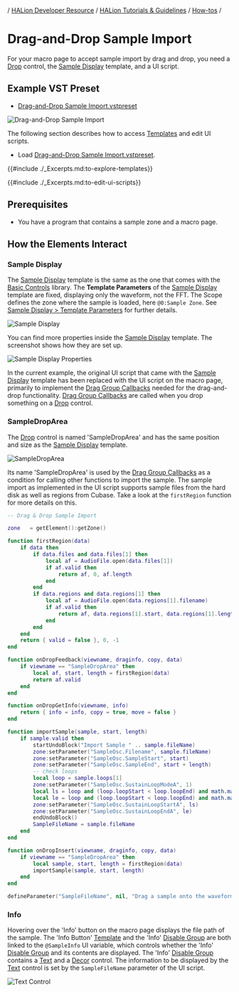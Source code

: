 / [HALion Developer Resource](../../HALion-Developer-Resource.md) / [HALion Tutorials & Guidelines](./HALion-Tutorials-Guidelines.md) / [How-tos](./How-tos.md) /

# Drag-and-Drop Sample Import

For your macro page to accept sample import by drag and drop, you need a [Drop](../../HALion-Macro-Page/pages/Drop.md) control, the [Sample Display](../../HALion-Macro-Page/pages/Sample-Display.md) template, and a UI script.

## Example VST Preset

* [Drag-and-Drop Sample Import.vstpreset](../vstpresets/Drag-and-Drop%20Sample%20Import.vstpreset)

![Drag-and-Drop Sample Import](../images/Drag-and-Drop-Sample-Import.png)

The following section describes how to access [Templates](../../HALion-Macro-Page/pages/Template.md) and edit UI scripts.

* Load [Drag-and-Drop Sample Import.vstpreset](../vstpresets/Drag-and-Drop%20Sample%20Import.vstpreset).

{{#include ./_Excerpts.md:to-explore-templates}}

{{#include ./_Excerpts.md:to-edit-ui-scripts}}

## Prerequisites

* You have a program that contains a sample zone and a macro page.

## How the Elements Interact

### Sample Display

The [Sample Display](../../HALion-Macro-Page/pages/Sample-Display.md) template is the same as the one that comes with the [Basic Controls](../../HALion-Macro-Page/pages/Exploring-Templates.md#basic-controls) library. The **Template Parameters** of the [Sample Display](../../HALion-Macro-Page/pages/Sample-Display.md) template are fixed, displaying only the waveform, not the FFT. The Scope defines the zone where the sample is loaded, here ``@0:Sample Zone``. See [Sample Display > Template Parameters](../../HALion-Macro-Page/pages/Sample-Display.md#template-parameters) for further details.

![Sample Display](../images/Drag-and-Drop-Sample-Import-Sample-Display.png)

You can find more properties inside the [Sample Display](../../HALion-Macro-Page/pages/Sample-Display.md) template. The screenshot shows how they are set up.

![Sample Display Properties](../images/Drag-and-Drop-Sample-Import-Sample-Display-Properties.png)

In the current example, the original UI script that came with the [Sample Display](../../HALion-Macro-Page/pages/Sample-Display.md) template has been replaced with the UI script on the macro page, primarily to implement the [Drag Group Callbacks](../../HALion-Macro-Page/pages/Drag-Group.md#drag-group-callbacks) needed for the drag-and-drop functionality. [Drag Group Callbacks](../../HALion-Macro-Page/pages/Drag-Group.md#drag-group-callbacks) are called when you drop something on a [Drop](../../HALion-Macro-Page/pages/Drop.md) control.

### SampleDropArea

The [Drop](../../HALion-Macro-Page/pages/Drop.md) control is named 'SampleDropArea' and has the same position and size as the [Sample Display](../../HALion-Macro-Page/pages/Sample-Display.md) template.

![SampleDropArea](../images/Drag-and-Drop-Sample-Import-SampleDropArea.png)

Its name 'SampleDropArea' is used by the [Drag Group Callbacks](../../HALion-Macro-Page/pages/Drag-Group.md#drag-group-callbacks) as a condition for calling other functions to import the sample. The sample import as implemented in the UI script supports sample files from the hard disk as well as regions from Cubase. Take a look at the ``firstRegion`` function for more details on this.

```lua
-- Drag & Drop Sample Import

zone   = getElement():getZone()

function firstRegion(data)
	if data then
		if data.files and data.files[1] then
			local af = AudioFile.open(data.files[1])
			if af.valid then
				return af, 0, af.length
			end
		end
		if data.regions and data.regions[1] then
			local af = AudioFile.open(data.regions[1].filename)
			if af.valid then
				return af, data.regions[1].start, data.regions[1].length
			end
		end
	end
	return { valid = false }, 0, -1
end

function onDropFeedback(viewname, draginfo, copy, data)
	if viewname == "SampleDropArea" then
		local af, start, length = firstRegion(data)
		return af.valid
	end
end

function onDropGetInfo(viewname, info)
	return { info = info, copy = true, move = false }
end

function importSample(sample, start, length)
	if sample.valid then
		startUndoBlock("Import Sample " .. sample.fileName)
		zone:setParameter("SampleOsc.Filename", sample.fileName)
		zone:setParameter("SampleOsc.SampleStart", start)
		zone:setParameter("SampleOsc.SampleEnd", start + length)
		-- check loops
		local loop = sample.loops[1]
		zone:setParameter("SampleOsc.SustainLoopModeA", 1)
		local ls = loop and (loop.loopStart < loop.loopEnd) and math.max(start, math.min(loop.loopStart, start + length)) or start
		local le = loop and (loop.loopStart < loop.loopEnd) and math.max(start, math.min(loop.loopEnd,   start + length)) or start + length
		zone:setParameter("SampleOsc.SustainLoopStartA", ls)
		zone:setParameter("SampleOsc.SustainLoopEndA", le)
		endUndoBlock()
		SampleFileName = sample.fileName
	end
end

function onDropInsert(viewname, draginfo, copy, data)
	if viewname == "SampleDropArea" then
		local sample, start, length = firstRegion(data)
		importSample(sample, start, length)
	end
end

defineParameter("SampleFileName", nil, "Drag a sample onto the waveform display to import it.")
```

### Info

Hovering over the 'Info' button on the macro page displays the file path of the sample. The 'Info Button' [Template](../../HALion-Macro-Page/pages/Template.md) and the 'Info' [Disable Group](../../HALion-Macro-Page/pages/Disable.md) are both linked to the ``@SampleInfo`` UI variable, which controls whether the 'Info' [Disable Group](../../HALion-Macro-Page/pages/Disable.md) and its contents are displayed. The 'Info' [Disable Group](../../HALion-Macro-Page/pages/Disable.md) contains a [Text](../../HALion-Macro-Page/pages/Text.md) and a [Decor](../../HALion-Macro-Page/pages/Decor-Control.md) control. The information to be displayed by the [Text](../../HALion-Macro-Page/pages/Text.md) control is set by the ``SampleFileName`` parameter of the UI script.

![Text Control](../images/Drag-and-Drop-Sample-Import-Text.png)
